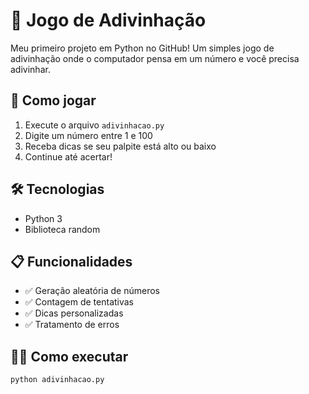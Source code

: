 # 🎯 Jogo de Adivinhação

Meu primeiro projeto em Python no GitHub! Um simples jogo de adivinhação onde o computador pensa em um número e você precisa adivinhar.

## 🚀 Como jogar

1. Execute o arquivo `adivinhacao.py`
2. Digite um número entre 1 e 100
3. Receba dicas se seu palpite está alto ou baixo
4. Continue até acertar!

## 🛠️ Tecnologias

- Python 3
- Biblioteca random

## 📋 Funcionalidades

- ✅ Geração aleatória de números
- ✅ Contagem de tentativas
- ✅ Dicas personalizadas
- ✅ Tratamento de erros

## 👨‍💻 Como executar

```bash
python adivinhacao.py
